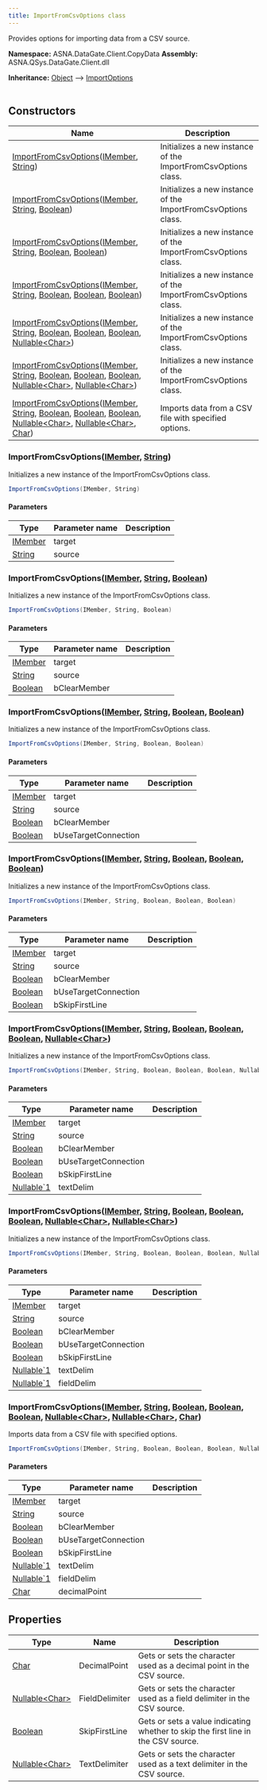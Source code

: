 ```yaml
---
title: ImportFromCsvOptions class
---
```


Provides options for importing data from a CSV source.

**Namespace:** ASNA.DataGate.Client.CopyData
**Assembly:** ASNA.QSys.DataGate.Client.dll

**Inheritance:** [Object](https://docs.microsoft.com/en-us/dotnet/api/system.object) --> [ImportOptions](/reference/datagate/datagate-client/import-options.html)
<br>
<br>

## Constructors

| Name | Description |
| --- | --- |
| [ImportFromCsvOptions](#importfromcsvoptionsimember-string)([IMember](/reference/datagate/datagate-client/i-member.html), [String](https://docs.microsoft.com/en-us/dotnet/api/system.string)) | Initializes a new instance of the ImportFromCsvOptions class.
| [ImportFromCsvOptions](#importfromcsvoptionsimember-string-boolean)([IMember](/reference/datagate/datagate-client/i-member.html), [String](https://docs.microsoft.com/en-us/dotnet/api/system.string), [Boolean](https://docs.microsoft.com/en-us/dotnet/api/system.boolean)) | Initializes a new instance of the ImportFromCsvOptions class.
| [ImportFromCsvOptions](#importfromcsvoptionsimember-string-boolean-boolean)([IMember](/reference/datagate/datagate-client/i-member.html), [String](https://docs.microsoft.com/en-us/dotnet/api/system.string), [Boolean](https://docs.microsoft.com/en-us/dotnet/api/system.boolean), [Boolean](https://docs.microsoft.com/en-us/dotnet/api/system.boolean)) | Initializes a new instance of the ImportFromCsvOptions class.
| [ImportFromCsvOptions](#importfromcsvoptionsimember-string-boolean-boolean-boolean)([IMember](/reference/datagate/datagate-client/i-member.html), [String](https://docs.microsoft.com/en-us/dotnet/api/system.string), [Boolean](https://docs.microsoft.com/en-us/dotnet/api/system.boolean), [Boolean](https://docs.microsoft.com/en-us/dotnet/api/system.boolean), [Boolean](https://docs.microsoft.com/en-us/dotnet/api/system.boolean)) | Initializes a new instance of the ImportFromCsvOptions class.
| [ImportFromCsvOptions](#importfromcsvoptionsimember-string-boolean-boolean-boolean-nullable-char)([IMember](/reference/datagate/datagate-client/i-member.html), [String](https://docs.microsoft.com/en-us/dotnet/api/system.string), [Boolean](https://docs.microsoft.com/en-us/dotnet/api/system.boolean), [Boolean](https://docs.microsoft.com/en-us/dotnet/api/system.boolean), [Boolean](https://docs.microsoft.com/en-us/dotnet/api/system.boolean), [Nullable\<Char\>](https://learn.microsoft.com/en-us/dotnet/csharp/language-reference/builtin-types/nullable-value-types)) | Initializes a new instance of the ImportFromCsvOptions class.
| [ImportFromCsvOptions](#importfromcsvoptionsimember-string-boolean-boolean-boolean-nullable-char--nullable-char)([IMember](/reference/datagate/datagate-client/i-member.html), [String](https://docs.microsoft.com/en-us/dotnet/api/system.string), [Boolean](https://docs.microsoft.com/en-us/dotnet/api/system.boolean), [Boolean](https://docs.microsoft.com/en-us/dotnet/api/system.boolean), [Boolean](https://docs.microsoft.com/en-us/dotnet/api/system.boolean), [Nullable\<Char\>](https://learn.microsoft.com/en-us/dotnet/csharp/language-reference/builtin-types/nullable-value-types), [Nullable\<Char\>](https://learn.microsoft.com/en-us/dotnet/csharp/language-reference/builtin-types/nullable-value-types)) | Initializes a new instance of the ImportFromCsvOptions class.
| [ImportFromCsvOptions](#importfromcsvoptionsimember-string-boolean-boolean-boolean-nullable-char--nullable-char--char)([IMember](/reference/datagate/datagate-client/i-member.html), [String](https://docs.microsoft.com/en-us/dotnet/api/system.string), [Boolean](https://docs.microsoft.com/en-us/dotnet/api/system.boolean), [Boolean](https://docs.microsoft.com/en-us/dotnet/api/system.boolean), [Boolean](https://docs.microsoft.com/en-us/dotnet/api/system.boolean), [Nullable\<Char\>](https://learn.microsoft.com/en-us/dotnet/csharp/language-reference/builtin-types/nullable-value-types), [Nullable\<Char\>](https://learn.microsoft.com/en-us/dotnet/csharp/language-reference/builtin-types/nullable-value-types), [Char](https://docs.microsoft.com/en-us/dotnet/api/system.char)) | Imports data from a CSV file with specified options.

### ImportFromCsvOptions([IMember](/reference/datagate/datagate-client/i-member.html), [String](https://docs.microsoft.com/en-us/dotnet/api/system.string))

Initializes a new instance of the ImportFromCsvOptions class.

```cs
ImportFromCsvOptions(IMember, String)
```

#### Parameters

| Type | Parameter name | Description
| --- | --- | ---
| [IMember](/reference/datagate/datagate-client/i-member.html) | target | 
| [String](https://docs.microsoft.com/en-us/dotnet/api/system.string) | source | 

### ImportFromCsvOptions([IMember](/reference/datagate/datagate-client/i-member.html), [String](https://docs.microsoft.com/en-us/dotnet/api/system.string), [Boolean](https://docs.microsoft.com/en-us/dotnet/api/system.boolean))

Initializes a new instance of the ImportFromCsvOptions class.

```cs
ImportFromCsvOptions(IMember, String, Boolean)
```

#### Parameters

| Type | Parameter name | Description
| --- | --- | ---
| [IMember](/reference/datagate/datagate-client/i-member.html) | target | 
| [String](https://docs.microsoft.com/en-us/dotnet/api/system.string) | source | 
| [Boolean](https://docs.microsoft.com/en-us/dotnet/api/system.boolean) | bClearMember | 

### ImportFromCsvOptions([IMember](/reference/datagate/datagate-client/i-member.html), [String](https://docs.microsoft.com/en-us/dotnet/api/system.string), [Boolean](https://docs.microsoft.com/en-us/dotnet/api/system.boolean), [Boolean](https://docs.microsoft.com/en-us/dotnet/api/system.boolean))

Initializes a new instance of the ImportFromCsvOptions class.

```cs
ImportFromCsvOptions(IMember, String, Boolean, Boolean)
```

#### Parameters

| Type | Parameter name | Description
| --- | --- | ---
| [IMember](/reference/datagate/datagate-client/i-member.html) | target | 
| [String](https://docs.microsoft.com/en-us/dotnet/api/system.string) | source | 
| [Boolean](https://docs.microsoft.com/en-us/dotnet/api/system.boolean) | bClearMember | 
| [Boolean](https://docs.microsoft.com/en-us/dotnet/api/system.boolean) | bUseTargetConnection | 

### ImportFromCsvOptions([IMember](/reference/datagate/datagate-client/i-member.html), [String](https://docs.microsoft.com/en-us/dotnet/api/system.string), [Boolean](https://docs.microsoft.com/en-us/dotnet/api/system.boolean), [Boolean](https://docs.microsoft.com/en-us/dotnet/api/system.boolean), [Boolean](https://docs.microsoft.com/en-us/dotnet/api/system.boolean))

Initializes a new instance of the ImportFromCsvOptions class.

```cs
ImportFromCsvOptions(IMember, String, Boolean, Boolean, Boolean)
```

#### Parameters

| Type | Parameter name | Description
| --- | --- | ---
| [IMember](/reference/datagate/datagate-client/i-member.html) | target | 
| [String](https://docs.microsoft.com/en-us/dotnet/api/system.string) | source | 
| [Boolean](https://docs.microsoft.com/en-us/dotnet/api/system.boolean) | bClearMember | 
| [Boolean](https://docs.microsoft.com/en-us/dotnet/api/system.boolean) | bUseTargetConnection | 
| [Boolean](https://docs.microsoft.com/en-us/dotnet/api/system.boolean) | bSkipFirstLine | 

### ImportFromCsvOptions([IMember](/reference/datagate/datagate-client/i-member.html), [String](https://docs.microsoft.com/en-us/dotnet/api/system.string), [Boolean](https://docs.microsoft.com/en-us/dotnet/api/system.boolean), [Boolean](https://docs.microsoft.com/en-us/dotnet/api/system.boolean), [Boolean](https://docs.microsoft.com/en-us/dotnet/api/system.boolean), [Nullable\<Char\>](https://learn.microsoft.com/en-us/dotnet/csharp/language-reference/builtin-types/nullable-value-types))

Initializes a new instance of the ImportFromCsvOptions class.

```cs
ImportFromCsvOptions(IMember, String, Boolean, Boolean, Boolean, Nullable<Char>)
```

#### Parameters

| Type | Parameter name | Description
| --- | --- | ---
| [IMember](/reference/datagate/datagate-client/i-member.html) | target | 
| [String](https://docs.microsoft.com/en-us/dotnet/api/system.string) | source | 
| [Boolean](https://docs.microsoft.com/en-us/dotnet/api/system.boolean) | bClearMember | 
| [Boolean](https://docs.microsoft.com/en-us/dotnet/api/system.boolean) | bUseTargetConnection | 
| [Boolean](https://docs.microsoft.com/en-us/dotnet/api/system.boolean) | bSkipFirstLine | 
| [Nullable`1](https://learn.microsoft.com/en-us/dotnet/csharp/language-reference/builtin-types/nullable-value-types) | textDelim | 

### ImportFromCsvOptions([IMember](/reference/datagate/datagate-client/i-member.html), [String](https://docs.microsoft.com/en-us/dotnet/api/system.string), [Boolean](https://docs.microsoft.com/en-us/dotnet/api/system.boolean), [Boolean](https://docs.microsoft.com/en-us/dotnet/api/system.boolean), [Boolean](https://docs.microsoft.com/en-us/dotnet/api/system.boolean), [Nullable\<Char\>](https://learn.microsoft.com/en-us/dotnet/csharp/language-reference/builtin-types/nullable-value-types), [Nullable\<Char\>](https://learn.microsoft.com/en-us/dotnet/csharp/language-reference/builtin-types/nullable-value-types))

Initializes a new instance of the ImportFromCsvOptions class.

```cs
ImportFromCsvOptions(IMember, String, Boolean, Boolean, Boolean, Nullable<Char>, Nullable<Char>)
```

#### Parameters

| Type | Parameter name | Description
| --- | --- | ---
| [IMember](/reference/datagate/datagate-client/i-member.html) | target | 
| [String](https://docs.microsoft.com/en-us/dotnet/api/system.string) | source | 
| [Boolean](https://docs.microsoft.com/en-us/dotnet/api/system.boolean) | bClearMember | 
| [Boolean](https://docs.microsoft.com/en-us/dotnet/api/system.boolean) | bUseTargetConnection | 
| [Boolean](https://docs.microsoft.com/en-us/dotnet/api/system.boolean) | bSkipFirstLine | 
| [Nullable`1](https://learn.microsoft.com/en-us/dotnet/csharp/language-reference/builtin-types/nullable-value-types) | textDelim | 
| [Nullable`1](https://learn.microsoft.com/en-us/dotnet/csharp/language-reference/builtin-types/nullable-value-types) | fieldDelim | 

### ImportFromCsvOptions([IMember](/reference/datagate/datagate-client/i-member.html), [String](https://docs.microsoft.com/en-us/dotnet/api/system.string), [Boolean](https://docs.microsoft.com/en-us/dotnet/api/system.boolean), [Boolean](https://docs.microsoft.com/en-us/dotnet/api/system.boolean), [Boolean](https://docs.microsoft.com/en-us/dotnet/api/system.boolean), [Nullable\<Char\>](https://learn.microsoft.com/en-us/dotnet/csharp/language-reference/builtin-types/nullable-value-types), [Nullable\<Char\>](https://learn.microsoft.com/en-us/dotnet/csharp/language-reference/builtin-types/nullable-value-types), [Char](https://docs.microsoft.com/en-us/dotnet/api/system.char))

Imports data from a CSV file with specified options.

```cs
ImportFromCsvOptions(IMember, String, Boolean, Boolean, Boolean, Nullable<Char>, Nullable<Char>, Char)
```

#### Parameters

| Type | Parameter name | Description
| --- | --- | ---
| [IMember](/reference/datagate/datagate-client/i-member.html) | target | 
| [String](https://docs.microsoft.com/en-us/dotnet/api/system.string) | source | 
| [Boolean](https://docs.microsoft.com/en-us/dotnet/api/system.boolean) | bClearMember | 
| [Boolean](https://docs.microsoft.com/en-us/dotnet/api/system.boolean) | bUseTargetConnection | 
| [Boolean](https://docs.microsoft.com/en-us/dotnet/api/system.boolean) | bSkipFirstLine | 
| [Nullable`1](https://learn.microsoft.com/en-us/dotnet/csharp/language-reference/builtin-types/nullable-value-types) | textDelim | 
| [Nullable`1](https://learn.microsoft.com/en-us/dotnet/csharp/language-reference/builtin-types/nullable-value-types) | fieldDelim | 
| [Char](https://docs.microsoft.com/en-us/dotnet/api/system.char) | decimalPoint | 

## Properties

| Type | Name | Description
| --- | --- | --- 
| [Char](https://learn.microsoft.com/en-us/dotnet/csharp/language-reference/builtin-types/char) | DecimalPoint | Gets or sets the character used as a decimal point in the CSV source. |
| [Nullable\<Char\>](https://learn.microsoft.com/en-us/dotnet/csharp/language-reference/builtin-types/nullable-value-types) | FieldDelimiter | Gets or sets the character used as a field delimiter in the CSV source. |
| [Boolean](https://docs.microsoft.com/en-us/dotnet/api/system.boolean) | SkipFirstLine | Gets or sets a value indicating whether to skip the first line in the CSV source. |
| [Nullable\<Char\>](https://learn.microsoft.com/en-us/dotnet/csharp/language-reference/builtin-types/nullable-value-types) | TextDelimiter | Gets or sets the character used as a text delimiter in the CSV source. |
